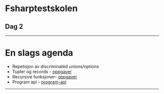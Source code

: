<!-- class: center, middle -->

# Fsharptestskolen
## Dag 2

---

# En slags agenda

* Repetisjon av discriminated unions/options
* Tupler og records - [oppgaver](records)
* Recursive funksjoner- [oppgaver](recursion)
* Program api - [program-api](program-api)

---
